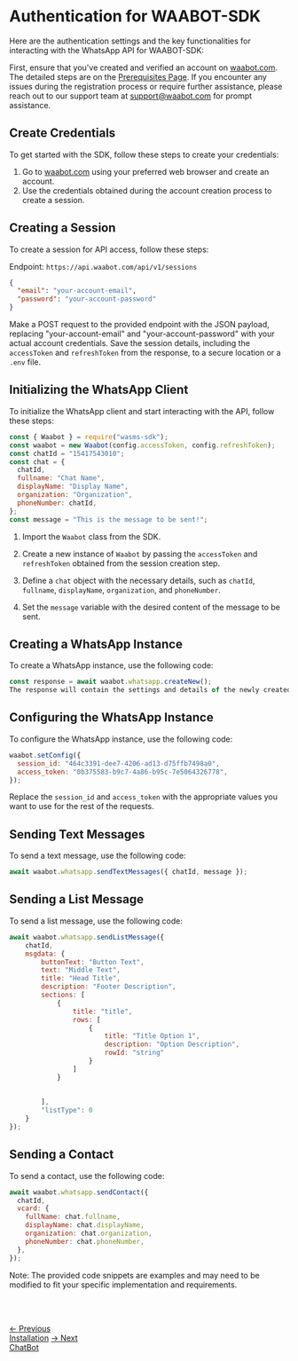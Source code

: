 <head>
<link rel="stylesheet" href="../style.css">
</head>

# Authentication for WAABOT-SDK

Here are the authentication settings and the key functionalities for interacting with the WhatsApp API for WAABOT-SDK:

First, ensure that you've created and verified an account on [waabot.com](https://waabot.com). The detailed steps are on the [Prerequisites Page](introduction/prerequisites.md). If you encounter any issues during the registration process or require further assistance, please reach out to our support team at [support@waabot.com](mailto:support@waabot.com) for prompt assistance.

## Create Credentials

To get started with the SDK, follow these steps to create your credentials:

1. Go to [waabot.com](https://waabot.com/) using your preferred web browser and create an account.
2. Use the credentials obtained during the account creation process to create a session.

## Creating a Session

To create a session for API access, follow these steps:

Endpoint: `https://api.waabot.com/api/v1/sessions`

```json
{
  "email": "your-account-email",
  "password": "your-account-password"
}
```

Make a POST request to the provided endpoint with the JSON payload, replacing "your-account-email" and "your-account-password" with your actual account credentials. Save the session details, including the `accessToken` and `refreshToken` from the response, to a secure location or a `.env` file.

## Initializing the WhatsApp Client

To initialize the WhatsApp client and start interacting with the API, follow these steps:

```javascript
const { Waabot } = require("wasms-sdk");
const waabot = new Waabot(config.accessToken, config.refreshToken);
const chatId = "15417543010";
const chat = {
  chatId,
  fullname: "Chat Name",
  displayName: "Display Name",
  organization: "Organization",
  phoneNumber: chatId,
};
const message = "This is the message to be sent!";
```

1. Import the `Waabot` class from the SDK.

2. Create a new instance of `Waabot` by passing the `accessToken` and `refreshToken` obtained from the session creation step.

3. Define a `chat` object with the necessary details, such as `chatId`, `fullname`, `displayName`, `organization`, and `phoneNumber`.

4. Set the `message` variable with the desired content of the message to be sent.

## Creating a WhatsApp Instance

To create a WhatsApp instance, use the following code:

```javascript
const response = await waabot.whatsapp.createNew();
The response will contain the settings and details of the newly created instance.
```

## Configuring the WhatsApp Instance

To configure the WhatsApp instance, use the following code:

```javascript
waabot.setConfig({
  session_id: "464c3391-dee7-4206-ad13-d75ffb7498a0",
  access_token: "0b375583-b9c7-4a86-b95c-7e5064326778",
});
```

Replace the `session_id` and `access_token` with the appropriate values you want to use for the rest of the requests.

## Sending Text Messages

To send a text message, use the following code:

```javascript
await waabot.whatsapp.sendTextMessages({ chatId, message });
```

## Sending a List Message

To send a list message, use the following code:

```javascript
await waabot.whatsapp.sendListMessage({
    chatId,
    msgdata: {
        buttonText: "Button Text",
        text: "Middle Text",
        title: "Head Title",
        description: "Footer Description",
        sections: [
            {
                title: "title",
                rows: [
                    {
                        title: "Title Option 1",
                        description: "Option Description",
                        rowId: "string"
                    }
                ]
            }
​
​
        ],
        "listType": 0
    }
});
```

## Sending a Contact

To send a contact, use the following code:

```javascript
await waabot.whatsapp.sendContact({
  chatId,
  vcard: {
    fullName: chat.fullname,
    displayName: chat.displayName,
    organization: chat.organization,
    phoneNumber: chat.phoneNumber,
  },
});
```

Note: The provided code snippets are examples and may need to be modified to fit your specific implementation and requirements.
​

<br> <br>

<footer>
  <a class="prev-page" href="installation.md">&larr; Previous <br>
  Installation</a>
   <a class="next-page" href="chatbot.md">&rarr; Next <br>
  ChatBot</a>
</footer>
